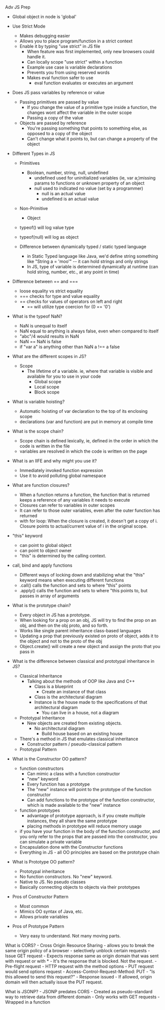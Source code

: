Adv JS Prep

- Global object in node is 'global'

- Use Strict Mode
    - Makes debugging easier
    - Allows you to place program/function in a strict context
    - Enable it by typing "use strict" in JS file
        - When feature was first implemented, only new browsers could handle it.
        - Can locally scope "use strict" within a function
        - Example use case is variable declarations
        - Prevents you from using reserved words
        - Makes eval function safer to use
            - eval function evaluates or executes an argument

- Does JS pass variables by reference or value
    - Passing primitives are passed by value
        - If you change the value of a primitive type inside a function, the changes wont affect the variable in the outer scope
        - Passing a copy of the value
    - Objects are passed by reference
        - You're passing something that points to something else, as opposed to a copy of the object
        - Can't change what it points to, but can change a property of the object

- Different Types in JS
    - Primitives
        - Boolean, number, string, null, undefined
            - undefined used for uninitialized variables (ie, var a;)missing params to functions or unknown property of an object
            - null used to indicated no value (set by a programmer)
                - null is an actual value
                - undefined is an actual value
    - Non-Primitive
        - Object

    - typeof() will log value type
    - typeof(null) will log as object

    - Difference between dynamically typed / static typed language
        - in Static Typed language like Java, we'd define string something like "String a = 'moo'" -- it can hold strings and only strings
        - In JS, type of variable is determined dynamically at runtime (can hold string, number, etc., at any point in time)

- Difference between == and ===
    - loose equality vs strict equality
    - === checks for type and value equality
    - == checks for values of operators on left and right
        - == will utilize type coercion for (0 == '0')

- What is the typeof NaN?
    - NaN is unequal to itself
    - NaN equal to anything is always false, even when compared to itself
    - "abc"/4 would results in NaN
    - NaN == NaN is false
    - if "var a" is anything other than NaN a !== a false

- What are the different scopes in JS?
    - Scope
        - The lifetime of a variable. ie, where that variable is visible and available for you to use in your code
            - Global scope
            - Local scope
            - Block scope

- What is variable hoisting?
    - Automatic hoisting of var declaration to the top of its enclosing scope
    - declarations (var and function) are put in memory at compile time

- What is the scope chain?
    - Scope chain is defined lexically, ie, defined in the order in which the code is written in the file
    - variables are resolved in which the code is written on the page

- What is an IIFE and why might you use it?
    - Immediately invoked function expression
    - Use it to avoid polluting global namespace

- What are function closures?
    - When a function returns a function, the function that is returned keeps a reference of any variables it needs to execute
    - Closures can refer to variables in outer scopes
    - It can refer to those outer variables, even after the outer function has returned
    - with for loop: When the closure is created, it doesn't get a copy of i. Closure points to actual/current value of i in the original scope.

- "this" keyword
    - can point to global object
    - can point to object owner
    - "this" is determined by the calling context. 

- call, bind and apply functions
    - Different ways of locking down and stabilizing what the "this" keyword means when executing different functions
    - .call() calls the function and sets to where "this" points
    - .apply() calls the function and sets to where "this points to, but passes in array of arguments

- What is the prototype chain?
    - Every object in JS has a prototype.
    - When looking for a prop on an obj, JS will try to find the prop on an obj, and then on the obj proto, and so forth.
    - Works like single parent inheritance class-based languages
    - Updating a prop that previously existed on proto of object, adds it to the object and not to the proto of the obj
    - Object.create() will create a new object and assign the proto that you pass in 

- What is the difference between classical and prototypal inheritance in JS?
    - Classical Inheritance
        - Talking about the methods of OOP like Java and C++
            - Class is a blueprint
                - Create an instance of that class
            - Class is the architectural diagram
            - Instance is the house made to the specifications of that architectural diagram
                - You can live in a house, not a diagram
    - Prototypal Inheritance
        - New objects are created from existing objects.
            - No architectural diagram
                - Build house based on an existing house
    - There's a method in JS that emulates classical inheritance
        - Constructor pattern / pseudo-classical pattern
    - Prototypal Pattern

- What is the Constructor OO pattern?
    - function constructors
        - Can mimic a class with a function constructor
        - "new" keyword
        - Every function has a prototype
        - The "new" instance will point to the prototype of the function constructor
        - Can add functions to the prototype of the function constructor, which is made available to the "new" instance
    - function prototypes
        - advantage of prototype approach, is if you create multiple instances, they all share the same prototype
        - placing methods in prototype will reduce memory usage
    - if you have your function in the body of the function constructor, and you only refer to the props that are passed into the constructor, you can simulate a private variable
    - Encapsulation done with the Constructor functions
    - Everything in JS - all OO principles are based on the prototype chain

- What is Prototype OO pattern?
    - Prototypal inheritance
    - No function constructors. No "new" keyword. 
    - Native to JS. No pseudo classes
    - Basically connecting objects to objects via their prototypes

- Pros of Constructor Pattern
    - Most common
    - Mimics OO syntax of Java, etc.
    - Allows private variables

- Pros of Prototype Pattern
    - Very easy to understand. Not many moving parts.

What is CORS?
    - Cross Origin Resource Sharing
    - allows you to break the same origin policy of a browser
    - selectively unblock certain requests
        - Issue GET request
        - Expects response same as origin domain that was sent with request or with *
    - It's the response that is blocked. Not the request.
    - Pre-flight request
        - HTTP request with the method options
        - PUT request would send options request
            - Access-Control-Request-Method: PUT
                - "Is this allowed to send this request?"
                - Response issued
                    - If allowed, origin domain will then actually issue the PUT request.
                    
What is JSONP?
    - JSONP predates CORS
    - Created as pseudo-standard way to retrieve data from different domain
    - Only works with GET requests
    - Wrapped in a function
    

        




    



